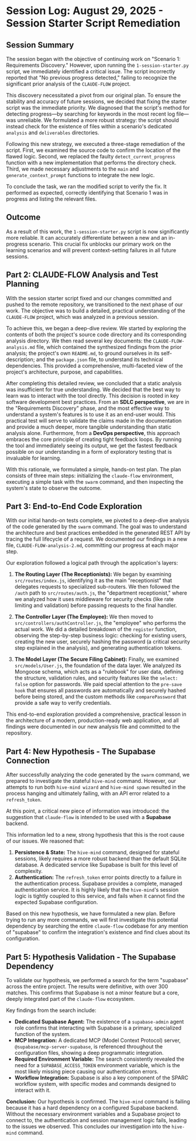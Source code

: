 # Session Log: August 29, 2025 - Session Starter Script Remediation

## Session Summary

The session began with the objective of continuing work on "Scenario 1: Requirements Discovery." However, upon running the `1-session-starter.py` script, we immediately identified a critical issue. The script incorrectly reported that "No previous progress detected," failing to recognize the significant prior analysis of the `CLAUDE-FLOW` project.

This discovery necessitated a pivot from our original plan. To ensure the stability and accuracy of future sessions, we decided that fixing the starter script was the immediate priority. We diagnosed that the script's method for detecting progress—by searching for keywords in the most recent log file—was unreliable. We formulated a more robust strategy: the script should instead check for the existence of files within a scenario's dedicated `analysis` and `deliverables` directories.

Following this new strategy, we executed a three-stage remediation of the script. First, we examined the source code to confirm the location of the flawed logic. Second, we replaced the faulty `detect_current_progress` function with a new implementation that performs the directory check. Third, we made necessary adjustments to the `main` and `generate_context_prompt` functions to integrate the new logic.

To conclude the task, we ran the modified script to verify the fix. It performed as expected, correctly identifying that Scenario 1 was in progress and listing the relevant files.

## Outcome

As a result of this work, the `1-session-starter.py` script is now significantly more reliable. It can accurately differentiate between a new and an in-progress scenario. This crucial fix unblocks our primary work on the learning scenarios and will prevent context-setting failures in all future sessions.

## Part 2: CLAUDE-FLOW Analysis and Test Planning

With the session starter script fixed and our changes committed and pushed to the remote repository, we transitioned to the next phase of our work. The objective was to build a detailed, practical understanding of the `CLAUDE-FLOW` project, which was analyzed in a previous session.

To achieve this, we began a deep-dive review. We started by exploring the contents of both the project's source code directory and its corresponding analysis directory. We then read several key documents: the `CLAUDE-FLOW-analysis.md` file, which contained the synthesized findings from the prior analysis; the project's own `README.md`, to ground ourselves in its self-description; and the `package.json` file, to understand its technical dependencies. This provided a comprehensive, multi-faceted view of the project's architecture, purpose, and capabilities.

After completing this detailed review, we concluded that a static analysis was insufficient for true understanding. We decided that the best way to learn was to interact with the tool directly. This decision is rooted in key software development best practices. From an **SDLC perspective**, we are in the "Requirements Discovery" phase, and the most effective way to understand a system's features is to use it as an end-user would. This practical test will serve to validate the claims made in the documentation and provide a much deeper, more tangible understanding than static analysis alone. Furthermore, from a **DevOps perspective**, this approach embraces the core principle of creating tight feedback loops. By running the tool and immediately seeing its output, we get the fastest feedback possible on our understanding in a form of exploratory testing that is invaluable for learning.

With this rationale, we formulated a simple, hands-on test plan. The plan consists of three main steps: initializing the `claude-flow` environment, executing a simple task with the `swarm` command, and then inspecting the system's state to observe the outcome.

## Part 3: End-to-End Code Exploration

With our initial hands-on tests complete, we pivoted to a deep-dive analysis of the code generated by the `swarm` command. The goal was to understand the architecture and best practices embedded in the generated REST API by tracing the full lifecycle of a request. We documented our findings in a new file, `CLAUDE-FLOW-analysis-2.md`, committing our progress at each major step.

Our exploration followed a logical path through the application's layers:

1.  **The Routing Layer (The Receptionists):** We began by examining `src/routes/index.js`, identifying it as the main "receptionist" that delegates requests to specialized sub-routers. We then followed the `/auth` path to `src/routes/auth.js`, the "department receptionist," where we analyzed how it uses middleware for security checks (like rate limiting and validation) before passing requests to the final handler.

2.  **The Controller Layer (The Employee):** We then moved to `src/controllers/authController.js`, the "employee" who performs the actual work. We did a detailed breakdown of the `register` function, observing the step-by-step business logic: checking for existing users, creating the new user, securely hashing the password (a critical security step explained in the analysis), and generating authentication tokens.

3.  **The Model Layer (The Secure Filing Cabinet):** Finally, we examined `src/models/User.js`, the foundation of the data layer. We analyzed its Mongoose schema, which acts as a "rulebook" for user data, defining the structure, validation rules, and security features like the `select: false` option for passwords. We paid special attention to the `pre-save hook` that ensures all passwords are automatically and securely hashed before being stored, and the custom methods like `comparePassword` that provide a safe way to verify credentials.

This end-to-end exploration provided a comprehensive, practical lesson in the architecture of a modern, production-ready web application, and all findings were documented in our new analysis file and committed to the repository.

## Part 4: New Hypothesis - The Supabase Connection

After successfully analyzing the code generated by the `swarm` command, we prepared to investigate the stateful `hive-mind` command. However, our attempts to run both `hive-mind wizard` and `hive-mind spawn` resulted in the process hanging and ultimately failing, with an API error related to a `refresh_token`.

At this point, a critical new piece of information was introduced: the suggestion that `claude-flow` is intended to be used with a **Supabase** backend.

This information led to a new, strong hypothesis that this is the root cause of our issues. We reasoned that:
1.  **Persistence & State:** The `hive-mind` command, designed for stateful sessions, likely requires a more robust backend than the default SQLite database. A dedicated service like Supabase is built for this level of complexity.
2.  **Authentication:** The `refresh_token` error points directly to a failure in the authentication process. Supabase provides a complete, managed authentication service. It is highly likely that the `hive-mind`'s session logic is tightly coupled to this service, and fails when it cannot find the expected Supabase configuration.

Based on this new hypothesis, we have formulated a new plan. Before trying to run any more commands, we will first investigate this potential dependency by searching the entire `claude-flow` codebase for any mention of "supabase" to confirm the integration's existence and find clues about its configuration.

## Part 5: Hypothesis Validation - The Supabase Dependency

To validate our hypothesis, we performed a search for the term "supabase" across the entire project. The results were definitive, with over 300 matches. This confirms that Supabase is not a minor feature but a core, deeply integrated part of the `claude-flow` ecosystem.

Key findings from the search include:
*   **Dedicated Supabase Agent:** The existence of a `supabase-admin` agent role confirms that interacting with Supabase is a primary, specialized function of the system.
*   **MCP Integration:** A dedicated MCP (Model Context Protocol) server, `@supabase/mcp-server-supabase`, is referenced throughout the configuration files, showing a deep programmatic integration.
*   **Required Environment Variable:** The search consistently revealed the need for a `SUPABASE_ACCESS_TOKEN` environment variable, which is the most likely missing piece causing our authentication errors.
*   **Workflow Integration:** Supabase is also a key component of the SPARC workflow system, with specific modes and commands designed to interact with it.

**Conclusion:** Our hypothesis is confirmed. The `hive-mind` command is failing because it has a hard dependency on a configured Supabase backend. Without the necessary environment variables and a Supabase project to connect to, the authentication and session management logic fails, leading to the issues we observed. This concludes our investigation into the `hive-mind` command.
